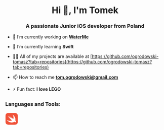 <h1 align="center">Hi 👋, I'm Tomek</h1>
<h3 align="center">A passionate Junior iOS developer from Poland</h3>

- 🔭 I’m currently working on <a href="https://github.com/ogrodowski-tomasz/WaterMe" target="_blank" rel="noreferrer"> **WaterMe** </a> 

- 🌱 I’m currently learning **Swift**

- 👨‍💻 All of my projects are available at [https://github.com/ogrodowski-tomasz?tab=repositories](https://github.com/ogrodowski-tomasz?tab=repositories)

- 📫 How to reach me **tom.ogrodowski@gmail.com**

- ⚡ Fun fact: **I love LEGO**


<h3 align="left">Languages and Tools:</h3>
<p align="left"> <a href="https://developer.apple.com/swift/" target="_blank" rel="noreferrer"> <img src="https://raw.githubusercontent.com/devicons/devicon/master/icons/swift/swift-original.svg" alt="swift" width="40" height="40"/> </a> </p>

<!---
ogrodowski-tomasz/ogrodowski-tomasz is a ✨ special ✨ repository because its `README.md` (this file) appears on your GitHub profile.
You can click the Preview link to take a look at your changes.
--->
